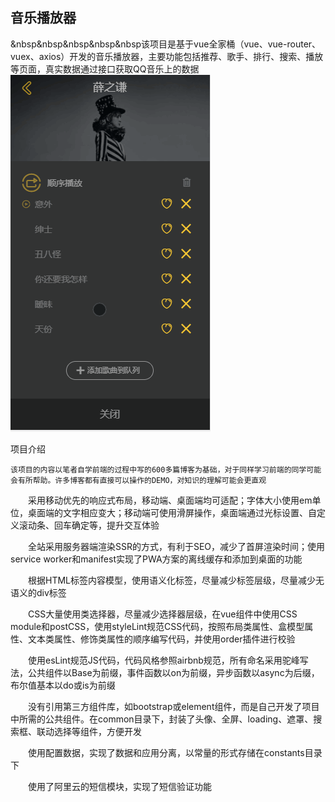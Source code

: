 音乐播放器
---
&nbsp&nbsp&nbsp&nbsp&nbsp该项目是基于vue全家桶（vue、vue-router、vuex、axios）开发的音乐播放器，主要功能包括推荐、歌手、排行、搜索、播放等页面，真实数据通过接口获取QQ音乐上的数据
![image](https://github.com/guojianbiao/sss/blob/master/gif/playlist.gif)

项目介绍

    该项目的内容以笔者自学前端的过程中写的600多篇博客为基础，对于同样学习前端的同学可能会有所帮助。许多博客都有直接可以操作的DEMO，对知识的理解可能会更直观

  采用移动优先的响应式布局，移动端、桌面端均可适配；字体大小使用em单位，桌面端的文字相应变大；移动端可使用滑屏操作，桌面端通过光标设置、自定义滚动条、回车确定等，提升交互体验

  全站采用服务器端渲染SSR的方式，有利于SEO，减少了首屏渲染时间；使用service worker和manifest实现了PWA方案的离线缓存和添加到桌面的功能

  根据HTML标签内容模型，使用语义化标签，尽量减少标签层级，尽量减少无语义的div标签

  CSS大量使用类选择器，尽量减少选择器层级，在vue组件中使用CSS module和postCSS，使用styleLint规范CSS代码，按照布局类属性、盒模型属性、文本类属性、修饰类属性的顺序编写代码，并使用order插件进行校验

  使用esLint规范JS代码，代码风格参照airbnb规范，所有命名采用驼峰写法，公共组件以Base为前缀，事件函数以on为前缀，异步函数以async为后缀，布尔值基本以do或is为前缀

  没有引用第三方组件库，如bootstrap或element组件，而是自己开发了项目中所需的公共组件。在common目录下，封装了头像、全屏、loading、遮罩、搜索框、联动选择等组件，方便开发

  使用配置数据，实现了数据和应用分离，以常量的形式存储在constants目录下

  使用了阿里云的短信模块，实现了短信验证功能
  
